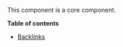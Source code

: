 This component is a core component.

<!-- table-of-contents start -->
**Table of contents**
  - [Backlinks](#backlinks)
